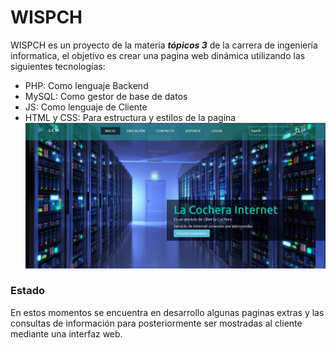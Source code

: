 #  WISPCH 
WISPCH es un proyecto de la materia ***tópicos 3*** de la carrera de ingeniería informatica, el objetivo es crear una pagina web dinámica utilizando las siguientes tecnologías:

 - PHP: Como lenguaje Backend
 - MySQL: Como gestor de base de datos 
 - JS: Como lenguaje de Cliente  
 - HTML y CSS: Para estructura y estilos de la pagina
![Esta imagen no es mía, solo se usa como ilustración ](https://github.com/wineloy/Cochera-ISP/blob/master/images/screen-home.jpg)

  ### Estado
En estos momentos se encuentra en desarrollo algunas paginas extras y las consultas de información para posteriormente ser mostradas al cliente mediante una interfaz web.